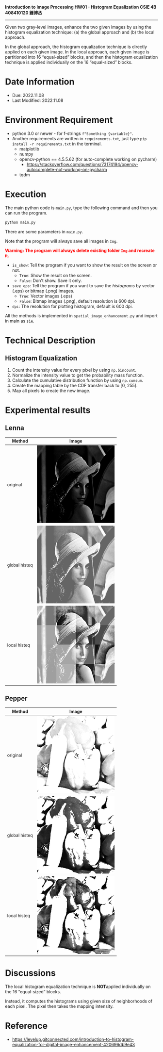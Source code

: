 **Introduction to Image Processing HW01 \- Histogram Equalization CSIE 4B 408410120 鍾博丞**

---

Given two gray-level images, enhance the two given images by using the histogram equalization technique: (a) the global approach and (b) the local approach.

 

In the global approach, the histogram equalization technique is directly applied on each given image. In the local approach, each given image is partitioned into 16 “equal-sized” blocks, and then the histogram equalization technique is applied individually on the 16 “equal-sized” blocks.



# Date Information

- Due: 2022.11.08
- Last Modified: 2022.11.08



# Environment Requirement

- python 3.0 or newer \- for f-strings `f"Something {variable}"`.
- Another requirements are written in `requirements.txt`, just type `pip install -r requirements.txt`  in the terminal. 
  - matplotlib
  - numpy
  - opencv-python == 4.5.5.62 (for auto\-complete working on pycharm)
    - https://stackoverflow.com/questions/73174194/opencv-autocomplete-not-working-on-pycharm
  - tqdm



# Execution

The main python code is `main.py`, type the following command and then you can run the program.

```bash
python main.py
```

There are some parameters in `main.py`.

Note that the program will always save all images in `Img`. 

<font color=#FF0000>**Warning: The program will always delete existing folder `Img` and recreate it.**</font>

- `is_show`: Tell the program if you want to show the result on the screen or not. 
  - `True`: Show the result on the screen.
  - `False`: Don't show. Save it only.
- `save_eps`: Tell the program if you want to save the *histograms* by vector (.eps) or bitmap (.png) images.
  - `True`: Vector images (.eps)
  - `False`: Bitmap images (.png), default resolution is 600 dpi.
- `dpi`: The resolution for plotting histogram, default is 600 dpi.



All the methods is implemented in `spatial_image_enhancement.py` and import in main as `sie`.



# Technical Description

## Histogram Equalization

1. Count the intensity value for every pixel by using `np.bincount`.
2. Normalize the intensity value to get the probability mass function.
3. Calculate the cumulative distribution function by using `np.cumsum`.
4. Create the mapping table by the CDF transfer back to [0, 255].
5. Map all pixels to create the new image.



# Experimental results

## Lenna

| Method        | Image                                               |
| ------------- | --------------------------------------------------- |
| original      | ![Lena](./HW1_test_image/Lena.bmp)                  |
| global histeq | ![Lena_global_histeq](./Img/Lena_global_histeq.bmp) |
| local histeq  | ![Lena_local_histeq](./Img/Lena_local_histeq.bmp)   |

## Pepper

| Method        | Image                                                  |
| ------------- | ------------------------------------------------------ |
| original      | ![Lena](./HW1_test_image/Peppers.bmp)                  |
| global histeq | ![Lena_global_histeq](./Img/Peppers_global_histeq.bmp) |
| local histeq  | ![Lena_local_histeq](./Img/Peppers_local_histeq.bmp)   |



# Discussions

The local histogram equalization technique is **NOT**applied individually on the 16 “equal-sized” blocks.

Instead, it computes the histograms using given size of neighborhoods of each pixel. The pixel then takes the mapping intensity.



# Reference

- https://levelup.gitconnected.com/introduction-to-histogram-equalization-for-digital-image-enhancement-420696db9e43

  

